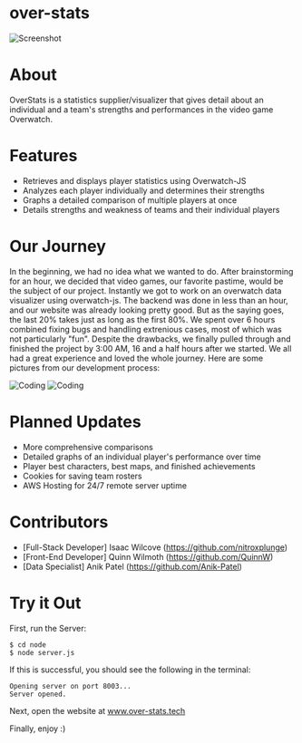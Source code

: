 # over-stats
![Screenshot](https://i.imgur.com/d2RarYi.png)

# About
OverStats is a statistics supplier/visualizer that gives detail about an individual and a team's strengths and performances in the video game Overwatch.

# Features
- Retrieves and displays player statistics using Overwatch-JS
- Analyzes each player individually and determines their strengths
- Graphs a detailed comparison of multiple players at once
- Details strengths and weakness of teams and their individual players

# Our Journey
In the beginning, we had no idea what we wanted to do.
After brainstorming for an hour, we decided that video games, our favorite pastime, would be the subject of our project.
Instantly we got to work on an overwatch data visualizer using overwatch-js.
The backend was done in less than an hour, and our website was already looking pretty good.
But as the saying goes, the last 20% takes just as long as the first 80%.
We spent over 6 hours combined fixing bugs and handling extrenious cases, most of which was not particularly "fun".
Despite the drawbacks, we finally pulled through and finished the project by 3:00 AM, 16 and a half hours after we started.
We all had a great experience and loved the whole journey. Here are some pictures from our development process:

![Coding](https://i.imgur.com/qm48JEP.jpg)
![Coding](https://i.imgur.com/JJDk6aX.jpg)

# Planned Updates
- More comprehensive comparisons
- Detailed graphs of an individual player's performance over time
- Player best characters, best maps, and finished achievements
- Cookies for saving team rosters
- AWS Hosting for 24/7 remote server uptime

# Contributors
- [Full-Stack Developer] Isaac Wilcove (https://github.com/nitroxplunge)
- [Front-End Developer] Quinn Wilmoth (https://github.com/QuinnW)
- [Data Specialist] Anik Patel (https://github.com/Anik-Patel)

# Try it Out

First, run the Server:
```
$ cd node
$ node server.js
```
If this is successful, you should see the following in the terminal:
```
Opening server on port 8003...
Server opened.
```

Next, open the website at www.over-stats.tech

Finally, enjoy :)
